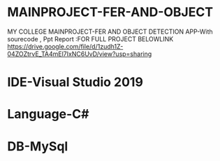 # MAINPROJECT-FER-AND-OBJECT
MY COLLEGE MAINPROJECT-FER AND OBJECT DETECTION APP-With sourecode , Ppt Report :FOR FULL PROJECT BELOWLINK
https://drive.google.com/file/d/1zudh1Z-04ZOZtrvE_TA4mEl7IxNC6UvD/view?usp=sharing

# IDE-Visual Studio 2019
# Language-C#
# DB-MySql
